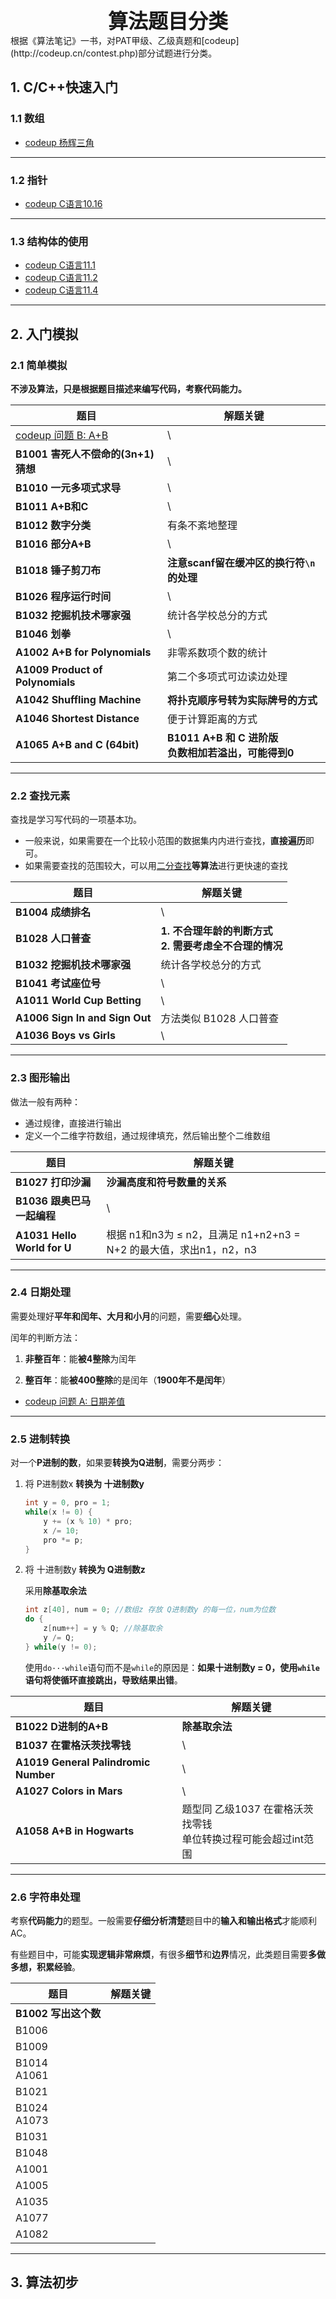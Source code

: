 <div align = center><font size="6"><b>算法题目分类</b></font></div>
根据《算法笔记》一书，对PAT甲级、乙级真题和[codeup](http://codeup.cn/contest.php)部分试题进行分类。



## 1. C/C++快速入门

### 1.1 数组

- [codeup 杨辉三角](https://blog.csdn.net/weixin_39345384/article/details/104146906)

---

### 1.2 指针

- [codeup C语言10.16](https://blog.csdn.net/weixin_39345384/article/details/104151149)

---

### 1.3 结构体的使用

- [codeup C语言11.1](https://blog.csdn.net/weixin_39345384/article/details/104156997)
- [codeup C语言11.2](https://blog.csdn.net/weixin_39345384/article/details/104158080)
- [codeup C语言11.4](https://blog.csdn.net/weixin_39345384/article/details/104158719)

---

## 2. 入门模拟

### 2.1 简单模拟

**不涉及算法，只是根据题目描述来编写代码，考察代码能力。**

| 题目                                                         | 解题关键                                                     |
| ------------------------------------------------------------ | ------------------------------------------------------------ |
| [codeup 问题 B: A+B](https://blog.csdn.net/weixin_39345384/article/details/104163314) | \                                                            |
| **B1001 害死人不偿命的(3n+1)猜想**                           | \                                                            |
| **B1010 一元多项式求导**                                     | \                                                            |
| **B1011 A+B和C**                                             | \                                                            |
| **B1012 数字分类**                                           | 有条不紊地整理                                               |
| **B1016 部分A+B**                                            | \                                                            |
| **B1018 锤子剪刀布**                                         | **注意scanf留在缓冲区的换行符`\n`的处理**                    |
| **B1026 程序运行时间**                                       | \                                                            |
| **B1032 挖掘机技术哪家强**                                   | 统计各学校总分的方式                                         |
| **B1046 划拳**                                               | \                                                            |
| **A1002** **A+B for Polynomials**                            | 非零系数项个数的统计                                         |
| **A1009** **Product of Polynomials**                         | 第二个多项式可边读边处理                                     |
| **A1042** **Shuffling Machine**                              | **将扑克顺序号转为实际牌号的方式**                           |
| **A1046 Shortest Distance**                                  | 便于计算距离的方式                                           |
| **A1065** **A+B and C (64bit)**                              | **B1011** **A+B 和 C 进阶版**<br />**负数相加若溢出，可能得到0** |

---

### 2.2 查找元素

查找是学习写代码的一项基本功。

- 一般来说，如果需要在一个比较小范围的数据集内内进行查找，**直接遍历**即可。
- 如果需要查找的范围较大，可以用[二分查找](#25-二分查找)**等算法**进行更快速的查找

| 题目                               | 解题关键                                                     |
| ---------------------------------- | ------------------------------------------------------------ |
| **B1004** **成绩排名**             | \                                                            |
| **B1028** **人口普查**             | **1. 不合理年龄的判断方式**<br />**2. 需要考虑全不合理的情况** |
| **B1032** **挖掘机技术哪家强**     | 统计各学校总分的方式                                         |
| **B1041** **考试座位号**           | \                                                            |
| **A1011** **World Cup Betting**    | \                                                            |
| **A1006** **Sign In and Sign Out** | 方法类似 B1028 人口普查                                      |
| **A1036** **Boys vs Girls**        | \                                                            |



---

### 2.3 图形输出

做法一般有两种：

- 通过规律，直接进行输出
- 定义一个二维字符数组，通过规律填充，然后输出整个二维数组

| 题目                            | 解题关键                                                     |
| ------------------------------- | ------------------------------------------------------------ |
| **B1027** **打印沙漏**          | **沙漏高度和符号数量的关系**                                 |
| **B1036** **跟奥巴马一起编程**  | \                                                            |
| **A1031** **Hello World for U** | 根据 n1和n3为  $\leq$ n2，且满足 n1+n2+n3 = N+2 的最大值，求出n1，n2，n3 |



---

### 2.4 日期处理

需要处理好**平年和闰年、大月和小月**的问题，需要**细心**处理。

闰年的判断方法：

1. **非整百年**：能**被4整除**为闰年

2. **整百年**：能**被400整除**的是闰年（**1900年不是闰年**）

- [codeup 问题 A: 日期差值](https://blog.csdn.net/weixin_39345384/article/details/104252546)

---

### 2.5 进制转换

对一个**P进制的数**，如果要**转换为Q进制**，需要分两步：

1. 将 P进制数x **转换为 十进制数y**

   ```c++
   int y = 0, pro = 1;
   while(x != 0) {
       y += (x % 10) * pro;
       x /= 10;
       pro *= p;
   }
   ```

2. 将 十进制数y **转换为 Q进制数z**

   采用**除基取余法**

   ```c++
   int z[40], num = 0; //数组z 存放 Q进制数y 的每一位，num为位数
   do {
       z[num++] = y % Q; //除基取余
       y /= Q;
   } while(y != 0);
   ```

   使用`do···while`语句而不是`while`的原因是：**如果十进制数y = 0，使用`while`语句将使循环直接跳出，导致结果出错**。

| 题目                                     | 解题关键                                                     |
| ---------------------------------------- | ------------------------------------------------------------ |
| **B1022** **D进制的A+B**                 | **除基取余法**                                               |
| **B1037** **在霍格沃茨找零钱**           | \                                                            |
| **A1019** **General Palindromic Number** | \                                                            |
| **A1027** **Colors in Mars**             | \                                                            |
| **A1058** **A+B in Hogwarts**            | 题型同 乙级1037 在霍格沃茨找零钱<br />单位转换过程可能会超过int范围 |



---

### 2.6 字符串处理

考察**代码能力**的题型。一般需要**仔细分析清楚**题目中的**输入和输出格式**才能顺利AC。

有些题目中，可能**实现逻辑非常麻烦**，有很多**细节**和**边界**情况，此类题目需要**多做多想，积累经验**。

| 题目                     | 解题关键 |
| ------------------------ | -------- |
| **B1002** **写出这个数** |          |
| B1006                    |          |
| B1009                    |          |
| B1014<br />A1061         |          |
| B1021                    |          |
| B1024<br />A1073         |          |
| B1031                    |          |
| B1048                    |          |
| A1001                    |          |
| A1005                    |          |
| A1035                    |          |
| A1077                    |          |
| A1082                    |          |



---

## 3. 算法初步

